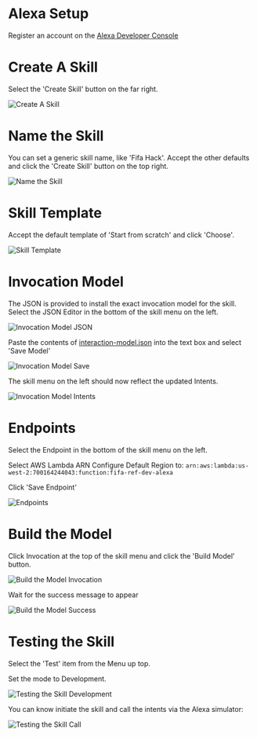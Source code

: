 # Alexa Setup

Register an account on the [Alexa Developer Console](https://developer.amazon.com/alexa/console)

# Create A Skill

Select the 'Create Skill' button on the far right.

![Create A Skill](./pics/1.png)

# Name the Skill

You can set a generic skill name, like 'Fifa Hack'. Accept the other defaults and click the 'Create Skill' button on the top right.

![Name the Skill](./pics/2.png)

# Skill Template

Accept the default template of 'Start from scratch' and click 'Choose'.

![Skill Template](./pics/3.png)

# Invocation Model

The JSON is provided to install the exact invocation model for the skill. Select the JSON Editor in the bottom of the skill menu on the left.

![Invocation Model JSON](./pics/4.png)

Paste the contents of [interaction-model.json](../interaction-model.json) into the text box and select 'Save Model'

![Invocation Model Save](./pics/5.png)

The skill menu on the left should now reflect the updated Intents.

![Invocation Model Intents](./pics/6.png)

# Endpoints

Select the Endpoint in the bottom of the skill menu on the left.

Select AWS Lambda ARN
Configure Default Region to: `arn:aws:lambda:us-west-2:700164244043:function:fifa-ref-dev-alexa`

Click 'Save Endpoint'

![Endpoints](./pics/8.png)

# Build the Model

Click Invocation at the top of the skill menu and click the 'Build Model' button.

![Build the Model Invocation](./pics/9.png)

Wait for the success message to appear

![Build the Model Success](./pics/10.png)

# Testing the Skill

Select the 'Test' item from the Menu up top.

Set the mode to Development.

![Testing the Skill Development](./pics/11.png)

You can know initiate the skill and call the intents via the Alexa simulator:

![Testing the Skill Call](./pics/12.png)
